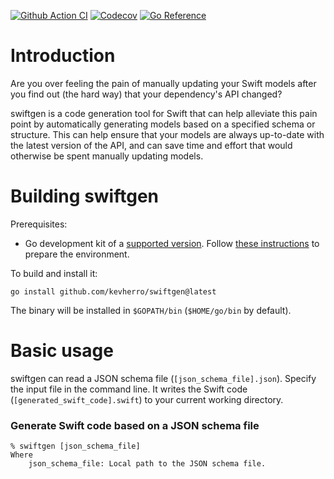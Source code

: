 [![Github Action CI](https://github.com/kevherro/swiftgen/workflows/ci/badge.svg)](https://github.com/kevherro/swiftgen/actions)
[![Codecov](https://codecov.io/gh/kevherro/swiftgen/graph/badge.svg)](https://codecov.io/gh/kevherro/swiftgen)
[![Go Reference](https://pkg.go.dev/badge/github.com/kevherro/swiftgen.svg)](https://pkg.go.dev/github.com/kevherro/swiftgen)

# Introduction

Are you over feeling the pain of manually updating your Swift models
after you find out (the hard way) that your dependency's API changed?

swiftgen is a code generation tool for Swift that can help alleviate this pain
point by automatically generating models based on a specified schema or structure.
This can help ensure that your models are always up-to-date with the latest version of the API,
and can save time and effort that would otherwise be spent manually updating models.

# Building swiftgen

Prerequisites:

- Go development kit of a [supported version](https://golang.org/doc/devel/release.html#policy).
  Follow [these instructions](http://golang.org/doc/code.html) to prepare
  the environment.

To build and install it:

    go install github.com/kevherro/swiftgen@latest

The binary will be installed in `$GOPATH/bin` (`$HOME/go/bin` by default).

# Basic usage

swiftgen can read a JSON schema file (`[json_schema_file].json`).
Specify the input file in the command line. It writes the Swift code (`[generated_swift_code].swift`)
to your current working directory.

### Generate Swift code based on a JSON schema file

```
% swiftgen [json_schema_file]
Where
    json_schema_file: Local path to the JSON schema file.
```
